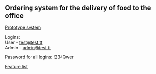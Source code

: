 ## Ordering system for the delivery of food to the office

[Prototype system](http://pro2s.github.io/FoodApp/Food.Web/)

Logins:  
User - test@test.tt  
Admin - admin@test.tt  

Password for all logins:
!234Qwer

[Feature list](https://github.com/pro2s/FoodApp/wiki/Feature-list) 
